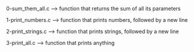 0-sum_them_all.c --> function that returns the sum of all its parameters


1-print_numbers.c --> function that prints numbers, followed by a new line


2-print_strings.c --> function that prints strings, followed by a new line


3-print_all.c --> function that prints anything


